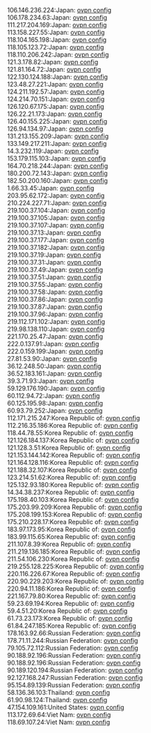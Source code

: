 106.146.236.224:Japan: [ovpn config](vpn/106_146_236_224.ovpn)  
106.178.234.63:Japan: [ovpn config](vpn/106_178_234_63.ovpn)  
111.217.204.169:Japan: [ovpn config](vpn/111_217_204_169.ovpn)  
113.158.227.55:Japan: [ovpn config](vpn/113_158_227_55.ovpn)  
118.104.165.198:Japan: [ovpn config](vpn/118_104_165_198.ovpn)  
118.105.123.72:Japan: [ovpn config](vpn/118_105_123_72.ovpn)  
118.110.206.242:Japan: [ovpn config](vpn/118_110_206_242.ovpn)  
121.3.178.82:Japan: [ovpn config](vpn/121_3_178_82.ovpn)  
121.81.164.72:Japan: [ovpn config](vpn/121_81_164_72.ovpn)  
122.130.124.188:Japan: [ovpn config](vpn/122_130_124_188.ovpn)  
123.48.27.221:Japan: [ovpn config](vpn/123_48_27_221.ovpn)  
124.211.192.57:Japan: [ovpn config](vpn/124_211_192_57.ovpn)  
124.214.70.151:Japan: [ovpn config](vpn/124_214_70_151.ovpn)  
126.120.67.175:Japan: [ovpn config](vpn/126_120_67_175.ovpn)  
126.22.21.173:Japan: [ovpn config](vpn/126_22_21_173.ovpn)  
126.40.155.225:Japan: [ovpn config](vpn/126_40_155_225.ovpn)  
126.94.134.97:Japan: [ovpn config](vpn/126_94_134_97.ovpn)  
131.213.155.209:Japan: [ovpn config](vpn/131_213_155_209.ovpn)  
133.149.217.211:Japan: [ovpn config](vpn/133_149_217_211.ovpn)  
14.3.232.119:Japan: [ovpn config](vpn/14_3_232_119.ovpn)  
153.179.115.103:Japan: [ovpn config](vpn/153_179_115_103.ovpn)  
164.70.218.244:Japan: [ovpn config](vpn/164_70_218_244.ovpn)  
180.200.72.143:Japan: [ovpn config](vpn/180_200_72_143.ovpn)  
182.50.200.160:Japan: [ovpn config](vpn/182_50_200_160.ovpn)  
1.66.33.45:Japan: [ovpn config](vpn/1_66_33_45.ovpn)  
203.95.62.172:Japan: [ovpn config](vpn/203_95_62_172.ovpn)  
210.224.227.71:Japan: [ovpn config](vpn/210_224_227_71.ovpn)  
219.100.37.104:Japan: [ovpn config](vpn/219_100_37_104.ovpn)  
219.100.37.105:Japan: [ovpn config](vpn/219_100_37_105.ovpn)  
219.100.37.107:Japan: [ovpn config](vpn/219_100_37_107.ovpn)  
219.100.37.13:Japan: [ovpn config](vpn/219_100_37_13.ovpn)  
219.100.37.177:Japan: [ovpn config](vpn/219_100_37_177.ovpn)  
219.100.37.182:Japan: [ovpn config](vpn/219_100_37_182.ovpn)  
219.100.37.19:Japan: [ovpn config](vpn/219_100_37_19.ovpn)  
219.100.37.31:Japan: [ovpn config](vpn/219_100_37_31.ovpn)  
219.100.37.49:Japan: [ovpn config](vpn/219_100_37_49.ovpn)  
219.100.37.51:Japan: [ovpn config](vpn/219_100_37_51.ovpn)  
219.100.37.55:Japan: [ovpn config](vpn/219_100_37_55.ovpn)  
219.100.37.58:Japan: [ovpn config](vpn/219_100_37_58.ovpn)  
219.100.37.86:Japan: [ovpn config](vpn/219_100_37_86.ovpn)  
219.100.37.87:Japan: [ovpn config](vpn/219_100_37_87.ovpn)  
219.100.37.96:Japan: [ovpn config](vpn/219_100_37_96.ovpn)  
219.112.171.102:Japan: [ovpn config](vpn/219_112_171_102.ovpn)  
219.98.138.110:Japan: [ovpn config](vpn/219_98_138_110.ovpn)  
221.170.25.47:Japan: [ovpn config](vpn/221_170_25_47.ovpn)  
222.0.137.91:Japan: [ovpn config](vpn/222_0_137_91.ovpn)  
222.0.159.199:Japan: [ovpn config](vpn/222_0_159_199.ovpn)  
27.81.53.90:Japan: [ovpn config](vpn/27_81_53_90.ovpn)  
36.12.248.50:Japan: [ovpn config](vpn/36_12_248_50.ovpn)  
36.52.183.161:Japan: [ovpn config](vpn/36_52_183_161.ovpn)  
39.3.71.93:Japan: [ovpn config](vpn/39_3_71_93.ovpn)  
59.129.176.190:Japan: [ovpn config](vpn/59_129_176_190.ovpn)  
60.112.94.72:Japan: [ovpn config](vpn/60_112_94_72.ovpn)  
60.125.195.98:Japan: [ovpn config](vpn/60_125_195_98.ovpn)  
60.93.79.252:Japan: [ovpn config](vpn/60_93_79_252.ovpn)  
112.171.215.247:Korea Republic of: [ovpn config](vpn/112_171_215_247.ovpn)  
112.216.35.186:Korea Republic of: [ovpn config](vpn/112_216_35_186.ovpn)  
118.44.78.55:Korea Republic of: [ovpn config](vpn/118_44_78_55.ovpn)  
121.126.184.137:Korea Republic of: [ovpn config](vpn/121_126_184_137.ovpn)  
121.128.3.51:Korea Republic of: [ovpn config](vpn/121_128_3_51.ovpn)  
121.153.144.142:Korea Republic of: [ovpn config](vpn/121_153_144_142.ovpn)  
121.164.128.116:Korea Republic of: [ovpn config](vpn/121_164_128_116.ovpn)  
121.188.32.107:Korea Republic of: [ovpn config](vpn/121_188_32_107.ovpn)  
123.214.51.62:Korea Republic of: [ovpn config](vpn/123_214_51_62.ovpn)  
125.132.93.180:Korea Republic of: [ovpn config](vpn/125_132_93_180.ovpn)  
14.34.38.237:Korea Republic of: [ovpn config](vpn/14_34_38_237.ovpn)  
175.198.40.103:Korea Republic of: [ovpn config](vpn/175_198_40_103.ovpn)  
175.203.99.209:Korea Republic of: [ovpn config](vpn/175_203_99_209.ovpn)  
175.208.199.153:Korea Republic of: [ovpn config](vpn/175_208_199_153.ovpn)  
175.210.228.17:Korea Republic of: [ovpn config](vpn/175_210_228_17.ovpn)  
183.97.173.95:Korea Republic of: [ovpn config](vpn/183_97_173_95.ovpn)  
183.99.115.65:Korea Republic of: [ovpn config](vpn/183_99_115_65.ovpn)  
211.107.8.39:Korea Republic of: [ovpn config](vpn/211_107_8_39.ovpn)  
211.219.136.185:Korea Republic of: [ovpn config](vpn/211_219_136_185.ovpn)  
211.54.106.230:Korea Republic of: [ovpn config](vpn/211_54_106_230.ovpn)  
219.255.128.225:Korea Republic of: [ovpn config](vpn/219_255_128_225.ovpn)  
220.116.226.67:Korea Republic of: [ovpn config](vpn/220_116_226_67.ovpn)  
220.90.229.203:Korea Republic of: [ovpn config](vpn/220_90_229_203.ovpn)  
220.94.11.186:Korea Republic of: [ovpn config](vpn/220_94_11_186.ovpn)  
221.167.79.80:Korea Republic of: [ovpn config](vpn/221_167_79_80.ovpn)  
59.23.69.194:Korea Republic of: [ovpn config](vpn/59_23_69_194.ovpn)  
59.4.51.20:Korea Republic of: [ovpn config](vpn/59_4_51_20.ovpn)  
61.73.23.173:Korea Republic of: [ovpn config](vpn/61_73_23_173.ovpn)  
61.84.247.185:Korea Republic of: [ovpn config](vpn/61_84_247_185.ovpn)  
178.163.92.66:Russian Federation: [ovpn config](vpn/178_163_92_66.ovpn)  
178.71.11.244:Russian Federation: [ovpn config](vpn/178_71_11_244.ovpn)  
79.105.72.112:Russian Federation: [ovpn config](vpn/79_105_72_112.ovpn)  
90.188.92.196:Russian Federation: [ovpn config](vpn/90_188_92_196.ovpn)  
90.188.92.196:Russian Federation: [ovpn config](vpn/90_188_92_196.ovpn)  
90.189.120.194:Russian Federation: [ovpn config](vpn/90_189_120_194.ovpn)  
92.127.168.247:Russian Federation: [ovpn config](vpn/92_127_168_247.ovpn)  
95.154.89.139:Russian Federation: [ovpn config](vpn/95_154_89_139.ovpn)  
58.136.36.103:Thailand: [ovpn config](vpn/58_136_36_103.ovpn)  
61.90.98.124:Thailand: [ovpn config](vpn/61_90_98_124.ovpn)  
47.154.109.161:United States: [ovpn config](vpn/47_154_109_161.ovpn)  
113.172.69.64:Viet Nam: [ovpn config](vpn/113_172_69_64.ovpn)  
118.69.107.24:Viet Nam: [ovpn config](vpn/118_69_107_24.ovpn)  
